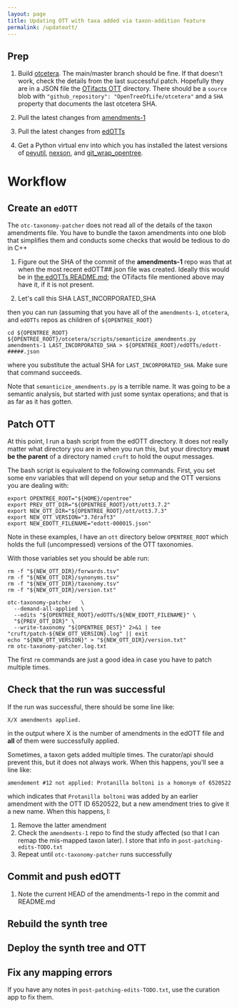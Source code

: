 ```yaml
---
layout: page
title: Updating OTT with taxa added via taxon-addition feature
permalink: /updateott/
---
```



## Prep

  1. Build <a href="https://github.com/OpenTreeOfLife/otcetera">otcetera</a>. The main/master branch should
   be fine. If that doesn't work, check the details from the last successful patch. Hopefully they are in
   a JSON file the <a href="https://github.com/mtholder/OTifacts/tree/master/ott">OTifacts OTT</a> directory. There should be a `source` blob with `"github_repository": "OpenTreeOfLife/otcetera"` and a `SHA` property that documents the last otcetera SHA.

  2. Pull the latest changes from <a href="https://github.com/OpenTreeOfLife/amendments-1/">amendments-1</a>

  3. Pull the latest changes from <a href="https://github.com/OpenTreeOfLife/edOTTs/">edOTTs</a>

  4. Get a Python virtual env into which you has installed the latest versions of <a href="https://github.com/OpenTreeOfLife/peyutil/">peyutil</a>, <a href="https://github.com/OpenTreeOfLife/nexson/">nexson</a>, and <a href="https://github.com/OpenTreeOfLife/git_wrap_opentree/">git_wrap_opentree</a>.

# Workflow

## Create an `edOTT` 
The `otc-taxonomy-patcher` does not read all of the details of the taxon amendments file. You have to bundle the taxon amendments into one blob that simplifies them and conducts some checks that would be tedious to do in C++

  1. Figure out the SHA of the commit of the **amendments-1** repo was that at when the most recent edOTT##.json file was created. Ideally this would be in <a href="https://github.com/OpenTreeOfLife/edOTTs/blob/main/README.md">the edOTTs README.md</a>; the OTifacts file mentioned above may have it, if it is not present.

  2. Let's call this SHA LAST_INCORPORATED_SHA

then you can run (assuming that you have all of the `amendments-1`, `otcetera`, and `edOTTs` repos as children of `${OPENTREE_ROOT}`

    cd ${OPENTREE_ROOT}
    ${OPENTREE_ROOT}/otcetera/scripts/semanticize_amendments.py amendments-1 LAST_INCORPORATED_SHA > ${OPENTREE_ROOT}/edOTTs/edott-#####.json 

where you substitute the actual SHA for `LAST_INCORPORATED_SHA`. Make sure that command succeeds.

Note that `semanticize_amendments.py` is a terrible name. It was going to be a semantic analysis, but started with just some syntax operations; and that is as far as it has gotten.

## Patch OTT
At this point, I run a bash script from the edOTT directory. It does not really matter
what directory you are in when you run this, but your directory **must be the parent** of a directory named `cruft` to hold the ouput messages.

The bash script is equivalent to the following commands.
First, you set some env variables that will depend on your setup and the OTT versions you are dealing with:


    export OPENTREE_ROOT="${HOME}/opentree"
    export PREV_OTT_DIR="${OPENTREE_ROOT}/ott/ott3.7.2"
    export NEW_OTT_DIR="${OPENTREE_ROOT}/ott/ott3.7.3"
    export NEW_OTT_VERSION="3.7draft3"
    export NEW_EDOTT_FILENAME="edott-000015.json"

Note in these examples, I have an `ott` directory below `OPENTREE_ROOT` which holds the full (uncompressed) versions of the OTT taxonomies.

With those variables set you should be able run:


    rm -f "${NEW_OTT_DIR}/forwards.tsv"
    rm -f "${NEW_OTT_DIR}/synonyms.tsv"
    rm -f "${NEW_OTT_DIR}/taxonomy.tsv"
    rm -f "${NEW_OTT_DIR}/version.txt"

    otc-taxonomy-patcher   \
      --demand-all-applied \
      --edits "${OPENTREE_ROOT}/edOTTs/${NEW_EDOTT_FILENAME}" \
      "${PREV_OTT_DIR}" \
      --write-taxonomy "${OPENTREE_DEST}" 2>&1 | tee "cruft/patch-${NEW_OTT_VERSION}.log" || exit
    echo "${NEW_OTT_VERSION}" > "${NEW_OTT_DIR}/version.txt"
    rm otc-taxonomy-patcher.log.txt

The first `rm` commands are just a good idea in case you have to patch multiple times.

## Check that the run was successful

If the run was successful, there should be some line like:

    X/X amendments applied.

in the output where X is the number of amendments in the edOTT file and **all** of them were successfully applied.

Sometimes, a taxon gets added multiple times. The curator/api should prevent this, but it does not always work. When this happens, you'll see a line like:

    amendement #12 not applied: Protanilla boltoni is a homonym of 6520522

which indicates that `Protanilla boltoni` was added by an earlier amendment with the OTT ID 6520522, but a new amendment tries to give it a new name.  When this happens, I:

  1. Remove the latter amendment
  2. Check the `amendments-1` repo to find the study affected (so that I can remap the mis-mapped taxon later). I store that info in `post-patching-edits-TODO.txt`
  3. Repeat until `otc-taxonomy-patcher` runs successfully

## Commit and push edOTT
  1. Note the current HEAD of the amendments-1 repo in the commit and README.md

## Rebuild the synth tree

## Deploy the synth tree and OTT

## Fix any mapping errors
If you have any notes in `post-patching-edits-TODO.txt`, use the curation app to fix them.

